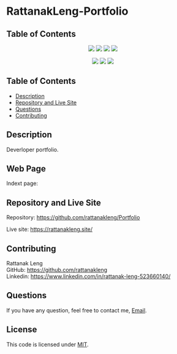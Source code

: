 # RattanakLeng-Portfolio

## Table of Contents
<p align="center">
    <img src="https://img.shields.io/github/repo-size/rattanakleng/Portfolio" />
    <img src="https://img.shields.io/github/issues/rattanakleng/Portfolio" />
    <img src="https://img.shields.io/github/last-commit/rattanakleng/Portfolio" >
    <img src="https://img.shields.io/badge/License-MIT-yellow.svg"(https://opensource.org/licenses/MIT") />
</p>
 
<p align="center">
    <img src="https://img.shields.io/badge/Javascript-red" />
    <img src="https://img.shields.io/badge/jQuery-orange"  />    
    <img src="https://img.shields.io/badge/-Bootstrap-indigo" /> 
</p>

## Table of Contents
- [Description](#description)
- [Repository and Live Site](#repository-and-live-site)
- [Questions](#question)
- [Contributing](#contributing)

## Description
Deverloper portfolio.

## Web Page
Indext page: </br>

## Repository and Live Site
Repository: https://github.com/rattanakleng/Portfolio </br>

Live site: https://rattanakleng.site/

## Contributing
Rattanak Leng </br>
GitHub: https://github.com/rattanakleng </br>
Linkedin: https://www.linkedin.com/in/rattanak-leng-523660140/

## Questions
If you have any question, feel free to contact me, [Email](mailto:rleng@live.com).

## License
This code is licensed under [MIT](https://opensource.org/licenses/MIT).
